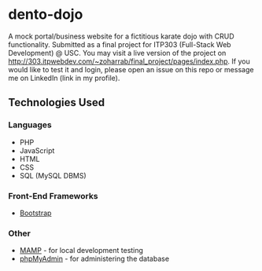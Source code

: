 # dento-dojo
A mock portal/business website for a fictitious karate dojo with CRUD functionality. Submitted as a final project for ITP303 (Full-Stack Web Development) @ USC. You may visit a live version of the project on http://303.itpwebdev.com/~zoharrab/final_project/pages/index.php. If you would like to test it and login, please open an issue on this repo or message me on LinkedIn (link in my profile).

## Technologies Used
### Languages
* PHP
* JavaScript
* HTML
* CSS
* SQL (MySQL DBMS)
### Front-End Frameworks
* [Bootstrap](https://getbootstrap.com/)
### Other
* [MAMP](https://www.mamp.info/en/windows/) - for local development testing
* [phpMyAdmin](https://www.phpmyadmin.net/) - for administering the database
